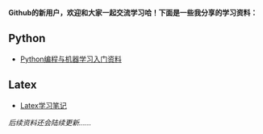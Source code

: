 **Github的新用户，欢迎和大家一起交流学习哈！下面是一些我分享的学习资料：**

## Python

* [Python编程与机器学习入门资料](https://pan.baidu.com/s/19Oxog4ykWQSZEBeZZOCwCg?pwd=44p4)

## Latex

* [Latex学习笔记](https://github.com/Eksi123/Codebase/tree/main/%E5%85%B6%E4%BB%96/Latex%E7%AC%94%E8%AE%B0)

*后续资料还会陆续更新……*


